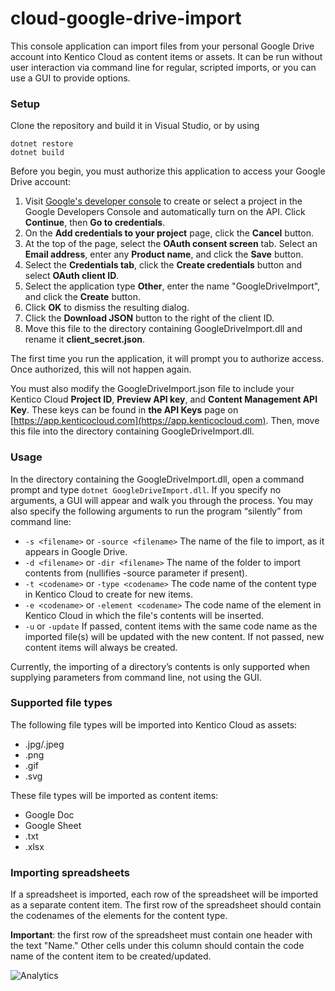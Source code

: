 
# cloud-google-drive-import
This console application can import files from your personal Google Drive account into Kentico Cloud as content items or assets. It can be run without user interaction via command line for regular, scripted imports, or you can use a GUI to provide options.

### Setup

Clone the repository and build it in Visual Studio, or by using
```
dotnet restore
dotnet build
```

Before you begin, you must authorize this application to access your Google Drive account:
1. Visit [Google's developer console](https://console.developers.google.com/start/api?id=drive) to create or select a project in the Google Developers Console and automatically turn on the API. Click **Continue**, then **Go to credentials**.
2. On the **Add credentials to your project** page, click the **Cancel** button.
3. At the top of the page, select the **OAuth consent screen** tab. Select an **Email address**, enter any **Product name**, and click the **Save** button.
4. Select the **Credentials tab**, click the **Create credentials** button and select **OAuth client ID**.
5. Select the application type **Other**, enter the name "GoogleDriveImport", and click the **Create** button.
6. Click **OK** to dismiss the resulting dialog.
7. Click the **Download JSON** button to the right of the client ID.
8. Move this file to the directory containing GoogleDriveImport.dll and rename it **client_secret.json**.

The first time you run the application, it will prompt you to authorize access. Once authorized, this will not happen again.

You must also modify the GoogleDriveImport.json file to include your Kentico Cloud **Project ID**, **Preview API key**, and **Content Management API Key**. These keys can be found in **the API Keys** page on [https://app.kenticocloud.com](https://app.kenticocloud.com). Then, move this file into the directory containing GoogleDriveImport.dll.

### Usage

In the directory containing the GoogleDriveImport.dll, open a command prompt and type `dotnet GoogleDriveImport.dll`. If you specify no arguments, a GUI will appear and walk you through the process. You may also specify the following arguments to run the program “silently” from command line:

-	`-s <filename>` or `-source <filename>`
	The name of the file to import, as it appears in Google Drive.
-	`-d <filename>` or `-dir <filename>`
	The name of the folder to import contents from (nullifies -source parameter if present). 
-	`-t <codename>` or `-type <codename>`
	The code name of the content type in Kentico Cloud to create for new items.
-	`-e <codename>` or `-element <codename>`
	The code name of the element in Kentico Cloud in which the file's contents will be inserted.
-	`-u` or `-update`
	If passed, content items with the same code name as the imported file(s) will be updated with the new content. If not passed, new content items will always be created.

Currently, the importing of a directory’s contents is only supported when supplying parameters from command line, not using the GUI.

### Supported file types
The following file types will be imported into Kentico Cloud as assets:
-	.jpg/.jpeg
-	.png
-	.gif
-	.svg

These file types will be imported as content items:
- Google Doc
-	Google Sheet
-	.txt
-	.xlsx

### Importing spreadsheets
If a spreadsheet is imported, each row of the spreadsheet will be imported as a separate content item. The first row of the spreadsheet should contain the codenames of the elements for the content type.

 **Important**: the first row of the spreadsheet must contain one header with the text "Name." Other cells under this column should contain the code name of the content item to be created/updated.
 
 ![Analytics](https://kentico-ga-beacon.azurewebsites.net/api/UA-69014260-4/Kentico/cloud-google-drive-import?pixel)
